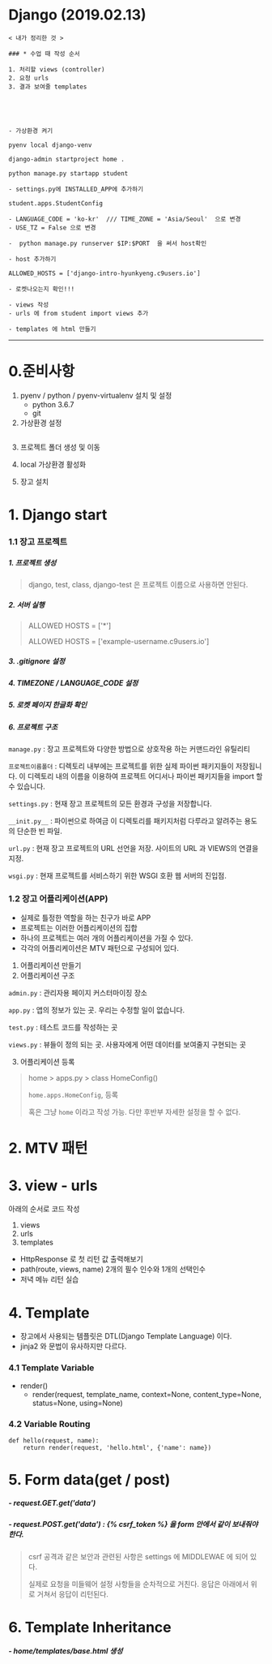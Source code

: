 # Django (2019.02.13)



```
< 내가 정리한 것 > 

### * 수업 때 작성 순서

1. 처리할 views (controller)
2. 요청 urls
3. 결과 보여줄 templates





- 가상환경 켜기

pyenv local django-venv

django-admin startproject home .

python manage.py startapp student

- settings.py에 INSTALLED_APP에 추가하기

student.apps.StudentConfig

- LANGUAGE_CODE = 'ko-kr'  /// TIME_ZONE = 'Asia/Seoul'  으로 변경
- USE_TZ = False 으로 변경

-  python manage.py runserver $IP:$PORT  을 써서 host확인

- host 추가하기 

ALLOWED_HOSTS = ['django-intro-hyunkyeng.c9users.io']

- 로켓나오는지 확인!!!

- views 작성
- urls 에 from student import views 추가

- templates 에 html 만들기
```



---

# 0.준비사항



1. pyenv / python / pyenv-virtualenv 설치 및 설정
   - python 3.6.7
   - git
2.  가상환경 설정

```

```



3. 프로젝트 폴더 생성 및 이동

4. local 가상환경 활성화

5. 장고 설치



# 1. Django start

### 1.1 장고 프로젝트

##### 1. 프로젝트 생성

> django, test, class, django-test 은 프로젝트 이름으로 사용하면 안된다.

##### 2. 서버 실행

> ALLOWED HOSTS = ['*']
>
> ALLOWED HOSTS = ['example-username.c9users.io']

##### 3.  .gitignore 설정

##### 4. TIMEZONE / LANGUAGE_CODE 설정

##### 5. 로켓 페이지 한글화 확인

##### 6. 프로젝트 구조

`manage.py` : 장고 프로젝트와 다양한 방법으로 상호작용 하는 커맨드라인 유틸리티

`프로젝트이름폴더` : 디렉토리 내부에는 프로젝트를 위한 실제 파이썬 패키지들이 저장됩니다. 이 디렉토리 내의 이름을 이용하여 프로젝트 어디서나 파이썬 패키지들을 import 할 수 있습니다.

`settings.py` : 현재 장고 프로젝트의 모든 환경과 구성을 저장합니다.

`__init.py__` : 파이썬으로 하여금 이 디렉토리를 패키지처럼 다루라고 알려주는 용도의 단순한 빈 파일.

`url.py` : 현재 장고 프로젝트의 URL 선언을 저장. 사이트의 URL 과 VIEWS의 연결을 지정.

`wsgi.py` : 현재 프로젝트를 서비스하기 위한 WSGI 호환 웹 서버의 진입점.



### 1.2 장고 어플리케이션(APP)

- 실제로 틀정한 역할을 하는 친구가 바로 APP
- 프로젝트는 이러한 어플리케이션의 집합
- 하나의 프로젝트는 여러 개의 어플리케이션을 가질 수 있다.
- 각각의 어플리케이션은 MTV 패턴으로 구성되어 있다.



1. 어플리케이션 만들기
2. 어플리케이션 구조

`admin.py` : 관리자용 페이지 커스터마이징 장소

`app.py` : 앱의 정보가 있는 곳. 우리는 수정할 일이 없습니다.

`test.py` : 테스트 코드를 작성하는 곳

`views.py` : 뷰들이 정의 되는 곳. 사용자에게 어떤 데이터를 보여줄지 구현되는 곳

3. 어플리케이션 등록

> home > apps.py > class HomeConfig()
>
> `home.apps.HomeConfig`, 등록
>
> 혹은 그냥 `home` 이라고 작성 가능. 다만 후반부 자세한 설정을 할 수 없다. 



# 2. MTV 패턴



# 3. view - urls

아래의 순서로 코드 작성

1. views
2. urls
3. templates 



- HttpResponse 로 첫 리턴 값 출력해보기
- path(route, views, name) 2개의 필수 인수와 1개의 선택인수
- 저녁 메뉴 리턴 실습



# 4. Template

- 장고에서 사용되는 템플릿은 DTL(Django Template Language) 이다.
- jinja2 와 문법이 유사하지만 다르다.

### 4.1 Template Variable

- render()
  - render(request, template_name, context=None, content_type=None, status=None, using=None)

### 4.2 Variable Routing

```
def hello(request, name):
	return render(request, 'hello.html', {'name': name})
```



# 5. Form data(get / post)

##### - request.GET.get('data')

##### - request.POST.get('data')   :    {% csrf_token %} 을 form 안에서 같이 보내줘야 한다.

> csrf 공격과 같은 보안과 관련된 사항은 settings 에 MIDDLEWAE 에 되어 있다. 
>
> 실제로 요청을 미들웨어 설정 사항들을 순차적으로 거친다. 응답은 아래에서 위로 거쳐서 응답이 리턴된다.



# 6. Template Inheritance

##### - home/templates/base.html 생성


